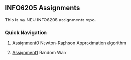 ## INFO6205 Assignments

This is my NEU INFO6205 assignments repo.

### Quick Navigation

1. [Assignment0](./src/main/java/edu/neu/coe/info6205/functions/Newton.java) Newton-Raphson Approximation algorithm

2. [Assignment1](./Assignment-1/Assignment-1.pdf) Random Walk
